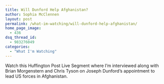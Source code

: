 ```yaml
---
title: Will Dunford Help Afghanistan?
author: Sophia McClennen
layout: post
permalink: /what-im-watching/will-dunford-help-afghanistan/
home_page_image:
  - 436
dsq_thread_id:
  - 983276049
categories:
  - "What I'm Watching"
---
```

Watch this Huffington Post Live Segment where I&#8217;m interviewed along with Brian Morgenstern and Chris Tyson on Joseph Dunford&#8217;s appointment to lead US forces in Afghanistan.

&nbsp;

&nbsp;

<!-- iframe plugin v.2.9 wordpress.org/plugins/iframe/ -->